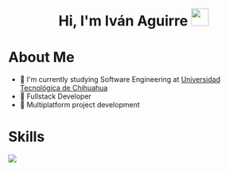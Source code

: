 <h1 align="center">Hi, I'm Iván Aguirre  <img src="https://media.giphy.com/media/hvRJCLFzcasrR4ia7z/giphy.gif" width="35"></h1>

# About Me
- 🏫 I'm currently studying Software Engineering at [Universidad Tecnológica de Chihuahua](https://www.utch.edu.mx/index.php/tecnologias/)
- 🧰 Fullstack Developer
- 📱 Multiplatform project development
  
# Skills
<p>
  <a href="https://skillicons.dev">
    <img src="https://skillicons.dev/icons?i=html,css,tailwind,javascript,nodejs,express,react,python,django,postgres,dart,flutter,php,mysql,firebase,vite,postman,git" />
  </a>
</p>
